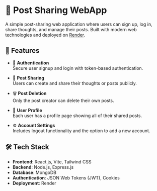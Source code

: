 # 📝 Post Sharing WebApp

A simple post-sharing web application where users can sign up, log in, share thoughts, and manage their posts. Built with modern web technologies and deployed on [Render](https://render.com).

## 🚀 Features

- 🔐 **Authentication**  
  Secure user signup and login with token-based authentication.

- 🧾 **Post Sharing**  
  Users can create and share their thoughts or posts publicly.

- 🗑️ **Post Deletion**  
  Only the post creator can delete their own posts.

- 👤 **User Profile**  
  Each user has a profile page showing all of their shared posts.

- ⚙️ **Account Settings**  
  Includes logout functionality and the option to add a new account.

## 🛠️ Tech Stack

- **Frontend**: React.js, Vite, Tailwind CSS  
- **Backend**: Node.js, Express.js  
- **Database**: MongoDB  
- **Authentication**: JSON Web Tokens (JWT), Cookies  
- **Deployment**: Render



